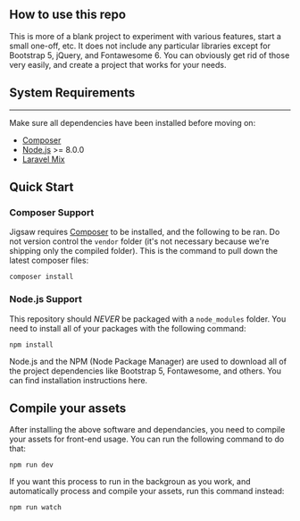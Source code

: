## How to use this repo
This is more of a blank project to experiment with various features, start a small one-off, etc. It does not include any particular libraries except for Bootstrap 5, jQuery, and Fontawesome 6. You can obviously get rid of those very easily, and create a project that works for your needs.

## System Requirements

---

Make sure all dependencies have been installed before moving on:

* [Composer](https://getcomposer.org/download/)
* [Node.js](http://nodejs.org/) >= 8.0.0
* [Laravel Mix](https://laravel-mix.com/)


## Quick Start

### Composer Support

Jigsaw requires [Composer](https://getcomposer.org/download/) to be installed, and the following to be ran. Do not version control the `vendor` folder (it's not necessary because we're shipping only the compiled folder). This is the command to pull down the latest composer files:

```
composer install
```

### Node.js Support

This repository should *NEVER* be packaged with a `node_modules` folder. You need to install all of your packages with the following command:

```
npm install
```

Node.js and the NPM (Node Package Manager) are used to download all of the project dependencies like Bootstrap 5, Fontawesome, and others. You can find installation instructions here. 

## Compile your assets

After installing the above software and dependancies, you need to compile your assets for front-end usage. You can run the following command to do that:

```
npm run dev
```

If you want this process to run in the backgroun as you work, and automatically process and compile your assets, run this command instead:

```
npm run watch
```

